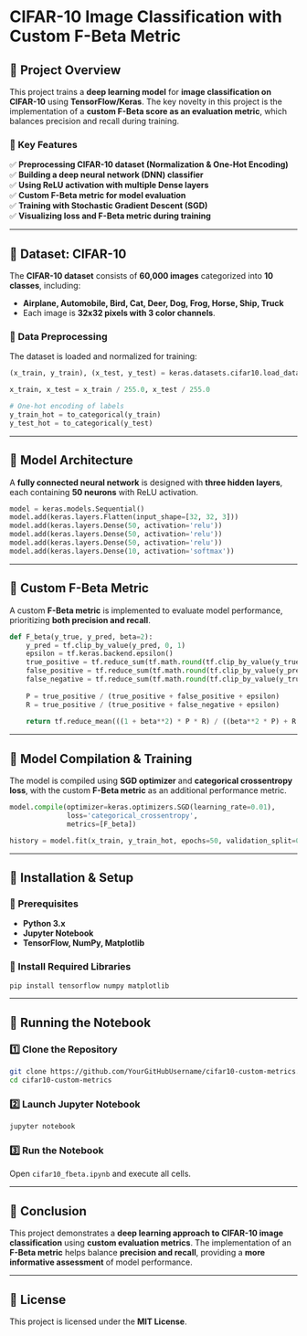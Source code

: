 # **CIFAR-10 Image Classification with Custom F-Beta Metric**

## **📌 Project Overview**
This project trains a **deep learning model** for **image classification on CIFAR-10** using **TensorFlow/Keras**. The key novelty in this project is the implementation of a **custom F-Beta score as an evaluation metric**, which balances precision and recall during training.

### **🚀 Key Features**
✅ **Preprocessing CIFAR-10 dataset (Normalization & One-Hot Encoding)**  
✅ **Building a deep neural network (DNN) classifier**  
✅ **Using ReLU activation with multiple Dense layers**  
✅ **Custom F-Beta metric for model evaluation**  
✅ **Training with Stochastic Gradient Descent (SGD)**  
✅ **Visualizing loss and F-Beta metric during training**  

---

## **📌 Dataset: CIFAR-10**
The **CIFAR-10 dataset** consists of **60,000 images** categorized into **10 classes**, including:
- **Airplane, Automobile, Bird, Cat, Deer, Dog, Frog, Horse, Ship, Truck**
- Each image is **32x32 pixels with 3 color channels**.

### **📌 Data Preprocessing**
The dataset is loaded and normalized for training:
```python
(x_train, y_train), (x_test, y_test) = keras.datasets.cifar10.load_data()

x_train, x_test = x_train / 255.0, x_test / 255.0

# One-hot encoding of labels
y_train_hot = to_categorical(y_train)
y_test_hot = to_categorical(y_test)
```

---

## **📌 Model Architecture**
A **fully connected neural network** is designed with **three hidden layers**, each containing **50 neurons** with ReLU activation.
```python
model = keras.models.Sequential()
model.add(keras.layers.Flatten(input_shape=[32, 32, 3]))
model.add(keras.layers.Dense(50, activation='relu'))
model.add(keras.layers.Dense(50, activation='relu'))
model.add(keras.layers.Dense(50, activation='relu'))
model.add(keras.layers.Dense(10, activation='softmax'))
```

---

## **📌 Custom F-Beta Metric**
A custom **F-Beta metric** is implemented to evaluate model performance, prioritizing **both precision and recall**.
```python
def F_beta(y_true, y_pred, beta=2):
    y_pred = tf.clip_by_value(y_pred, 0, 1)
    epsilon = tf.keras.backend.epsilon()
    true_positive = tf.reduce_sum(tf.math.round(tf.clip_by_value(y_true * y_pred, 0, 1)))
    false_positive = tf.reduce_sum(tf.math.round(tf.clip_by_value(y_pred - y_true, 0, 1)))
    false_negative = tf.reduce_sum(tf.math.round(tf.clip_by_value(y_true - y_pred, 0, 1)))
    
    P = true_positive / (true_positive + false_positive + epsilon)
    R = true_positive / (true_positive + false_negative + epsilon)
    
    return tf.reduce_mean(((1 + beta**2) * P * R) / ((beta**2 * P) + R + epsilon))
```

---

## **📌 Model Compilation & Training**
The model is compiled using **SGD optimizer** and **categorical crossentropy loss**, with the custom **F-Beta metric** as an additional performance metric.
```python
model.compile(optimizer=keras.optimizers.SGD(learning_rate=0.01),
              loss='categorical_crossentropy',
              metrics=[F_beta])

history = model.fit(x_train, y_train_hot, epochs=50, validation_split=0.2)
```

---

## **📌 Installation & Setup**
### **📌 Prerequisites**
- **Python 3.x**
- **Jupyter Notebook**
- **TensorFlow, NumPy, Matplotlib**

### **📌 Install Required Libraries**
```bash
pip install tensorflow numpy matplotlib
```

---

## **📌 Running the Notebook**
### **1️⃣ Clone the Repository**
```bash
git clone https://github.com/YourGitHubUsername/cifar10-custom-metrics.git
cd cifar10-custom-metrics
```

### **2️⃣ Launch Jupyter Notebook**
```bash
jupyter notebook
```

### **3️⃣ Run the Notebook**
Open `cifar10_fbeta.ipynb` and execute all cells.

---

## **📌 Conclusion**
This project demonstrates a **deep learning approach to CIFAR-10 image classification** using **custom evaluation metrics**. The implementation of an **F-Beta metric** helps balance **precision and recall**, providing a **more informative assessment** of model performance.

---

## **📌 License**
This project is licensed under the **MIT License**.

